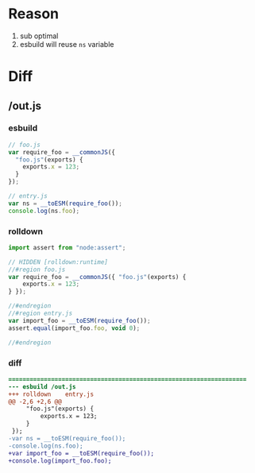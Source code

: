 # Reason
1. sub optimal
2. esbuild will reuse `ns` variable
# Diff
## /out.js
### esbuild
```js
// foo.js
var require_foo = __commonJS({
  "foo.js"(exports) {
    exports.x = 123;
  }
});

// entry.js
var ns = __toESM(require_foo());
console.log(ns.foo);
```
### rolldown
```js
import assert from "node:assert";

// HIDDEN [rolldown:runtime]
//#region foo.js
var require_foo = __commonJS({ "foo.js"(exports) {
	exports.x = 123;
} });

//#endregion
//#region entry.js
var import_foo = __toESM(require_foo());
assert.equal(import_foo.foo, void 0);

//#endregion
```
### diff
```diff
===================================================================
--- esbuild	/out.js
+++ rolldown	entry.js
@@ -2,6 +2,6 @@
     "foo.js"(exports) {
         exports.x = 123;
     }
 });
-var ns = __toESM(require_foo());
-console.log(ns.foo);
+var import_foo = __toESM(require_foo());
+console.log(import_foo.foo);

```